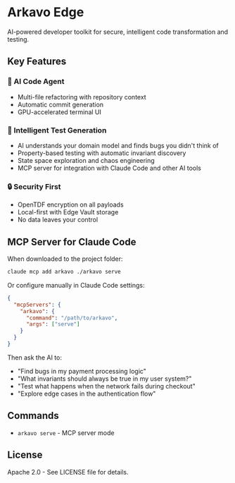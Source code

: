# Arkavo Edge

AI-powered developer toolkit for secure, intelligent code transformation and testing.

## Key Features

### 🤖 AI Code Agent
- Multi-file refactoring with repository context
- Automatic commit generation
- GPU-accelerated terminal UI

### 🧠 Intelligent Test Generation
- AI understands your domain model and finds bugs you didn't think of
- Property-based testing with automatic invariant discovery
- State space exploration and chaos engineering
- MCP server for integration with Claude Code and other AI tools

### 🔒 Security First
- OpenTDF encryption on all payloads
- Local-first with Edge Vault storage
- No data leaves your control

## MCP Server for Claude Code

When downloaded to the project folder:
```bash
claude mcp add arkavo ./arkavo serve
```

Or configure manually in Claude Code settings:
```json
{
  "mcpServers": {
    "arkavo": {
      "command": "/path/to/arkavo",
      "args": ["serve"]
    }
  }
}
```

Then ask the AI to:
- "Find bugs in my payment processing logic"
- "What invariants should always be true in my user system?"
- "Test what happens when the network fails during checkout"
- "Explore edge cases in the authentication flow"

## Commands

- `arkavo serve` - MCP server mode

## License

Apache 2.0 - See LICENSE file for details.
